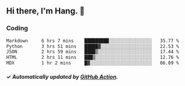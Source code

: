 ## Hi there, I'm Hang. 👋

### Coding

<!--START_SECTION:waka-->

```txt
Markdown     6 hrs 7 mins    █████████░░░░░░░░░░░░░░░░   35.77 %
Python       3 hrs 51 mins   █████▓░░░░░░░░░░░░░░░░░░░   22.53 %
JSON         2 hrs 59 mins   ████▒░░░░░░░░░░░░░░░░░░░░   17.44 %
HTML         2 hrs 11 mins   ███▒░░░░░░░░░░░░░░░░░░░░░   12.76 %
MDX          1 hr 2 mins     █▓░░░░░░░░░░░░░░░░░░░░░░░   06.09 %
```

<!--END_SECTION:waka-->

##### ✓ Automatically updated by [GitHub Action](https://github.com/huhuhang/huhuhang/actions).
